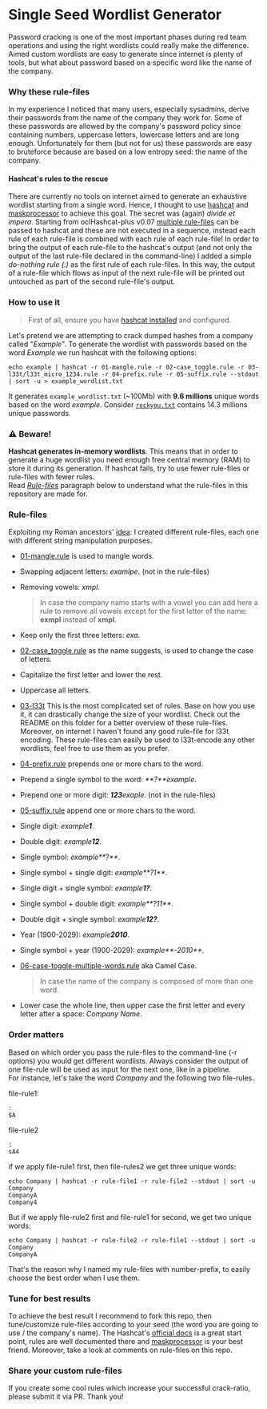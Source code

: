 # Single Seed Wordlist Generator

Password cracking is one of the most important phases during red team operations and using the right wordlists could really make the difference. Aimed custom wordlists are easy to generate since internet is plenty of tools, but what about password based on a specific word like the name of the company.

### Why these rule-files
In my experience I noticed that many users, especially sysadmins, derive their passwords from the name of the company they work for. Some of these passwords are allowed by the company's password policy since containing numbers, uppercase letters, lowercase letters and are long enough. Unfortunately for them (but not for us) these passwords are easy to bruteforce because are based on a low entropy seed: the name of the company.
#### Hashcat's rules to the rescue
There are currently no tools on internet aimed to generate an exhaustive wordlist starting from a single word. Hence, I thought to use [hashcat](https://hashcat.net/wiki/doku.php?id=hashcat) and [maskprocessor](https://hashcat.net/wiki/doku.php?id=maskprocessor) to achieve this goal. The secret was (again) _divide et impera_. Starting from oclHashcat-plus v0.07 [multiple rule-files](https://hashcat.net/wiki/doku.php?id=rule_based_attack#multi-rules) can be passed to hashcat and these are not executed in a sequence, instead each rule of each rule-file is combined with each rule of each rule-file! In order to bring the output of each rule-file to the hashcat's output (and not only the output of the last rule-file declared in the command-line) I added a simple _do-nothing rule (:)_ as the first rule of each rule-files. In this way, the output of a rule-file which flows as input of the next rule-file will be printed out untouched as part of the second rule-file's output.

### How to use it
> First of all, ensure you have [hashcat installed](https://hashcat.net/wiki/doku.php?id=frequently_asked_questions#installation) and configured.

Let's pretend we are attempting to crack dumped hashes from a company called "_Example_". To generate the wordlist with passwords based on the word _Example_ we run hashcat with the following options:
```    
echo example | hashcat -r 01-mangle.rule -r 02-case_toggle.rule -r 03-l33t/l33t_micro_1234.rule -r 04-prefix.rule -r 05-suffix.rule --stdout | sort -u > example_wordlist.txt
```
It generates `example_wordlist.txt` (~100Mb) with **9.6 millions** unique words based on the word _example_. Consider [`rockyou.txt`](https://github.com/brannondorsey/naive-hashcat/releases/download/data/rockyou.txt) contains 14.3 millions unique passwords.

### ⚠️ Beware!
**Hashcat generates in-memory wordlists**. This means that in order to generate a huge wordlist you need enough free central memory (RAM) to store it during its generation. If hashcat fails, try to use fewer rule-files or rule-files with fewer rules.  
Read [*Rule-files*](#Rule-files) paragraph below to understand what the rule-files in this repository are made for.

### Rule-files
Exploiting my Roman ancestors' [idea](https://en.wikipedia.org/wiki/Divide_and_rule): I created different rule-files, each one with different string manipulation purposes.

 * [01-mangle.rule](01-mangle.rule) is used to mangle words. 
  * Swapping adjacent letters: _examlpe_. (not in the rule-files)
  * Removing vowels: _xmpl_.
    > In case the company name starts with a vowel you can add here a rule
      to remove all vowels except for the first letter of the name: **exmpl** instead of **xmpl**.
  * Keep only the first three letters: _exa_.
  
 * [02-case_toggle.rule](02-case_toggle.rule) as the name suggests, is used to change the case of letters.
  * Capitalize the first letter and lower the rest.
  * Uppercase all letters.
  
 * [03-l33t](03-l33t) This is the most complicated set of rules. Base on how you use it, it can drastically change the size of your wordlist. Check out the README on this folder for a better overview of these rule-files.
 Moreover, on internet I haven't found any good rule-file for l33t encoding. These rule-files can easily be used to l33t-encode any other wordlists, feel free to use them as you prefer.
 
 * [04-prefix.rule](04-prefix.rule) prepends one or more chars to the word.
  * Prepend a single symbol to the word: _**?**example_.
  * Prepend one or more digit: _**123**exaple_. (not in the rule-files)
  
 * [05-suffix.rule](05-suffix.rule) append one or more chars to the word.
  * Single digit: _example**1**_.
  * Double digit: _example**12**_.
  * Single symbol: _example**?**_.
  * Single symbol + single digit: _example**?1**_.
  * Single digit + single symbol: _example**1?**_.
  * Single symbol + double digit: _example**?11**_.
  * Double digit + single symbol: _example**12?**_.
  * Year (1900-2029): _example**2010**_.
  * Single symbol + year (1900-2029): _example**-2010**_.

 * [06-case-toggle-multiple-words.rule](06-case-toggle-multiple-words.rule) aka Camel Case.
   > In case the name of the company is composed of more than one word.
  
  * Lower case the whole line, then upper case the first letter and every letter after a space: _Company Name_.
  
### Order matters
Based on which order you pass the rule-files to the command-line (-r options) you would get different wordlists. Always consider the output of one file-rule will be used as input for the next one, like in a pipeline.  
For instance, let's take the word _Company_ and the following two file-rules. 
  
file-rule1:
```
:
$A
```
file-rule2
```
:
sA4
```

if we apply file-rule1 first, then file-rules2 we get three unique words:
```
echo Company | hashcat -r rule-file1 -r rule-file2 --stdout | sort -u
Company
CompanyA
Company4
```
But if we apply file-rule2 first and file-rule1 for second, we get two unique words:
```
echo Company | hashcat -r rule-file2 -r rule-file1 --stdout | sort -u
Company
CompanyA
```
That's the reason why I named my rule-files with number-prefix, to easily choose the best order when I use them.

### Tune for best results
To achieve the best result I recommend to fork this repo, then tune/customize rule-files according to your seed (the word you are going to use / the company's name). The Hashcat's [official docs](https://hashcat.net/wiki/doku.php?id=rule_based_attack) is a great start point, rules are well documented there and [maskprocessor](https://hashcat.net/wiki/doku.php?id=maskprocessor) is your best friend. Moreover, take a look at comments on rule-files on this repo.

### Share your custom rule-files
If you create some cool rules which increase your successful crack-ratio, please submit it via PR. Thank you!
